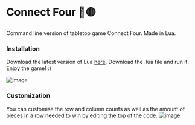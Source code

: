 # Connect Four 🔴🟡
Command line version of tabletop game Connect Four. Made in Lua.

### Installation
Download the latest version of Lua [here](https://www.lua.org/download.html).
Download the .lua file and run it.
Enjoy the game! :)

![image](https://user-images.githubusercontent.com/89071033/158216675-1784d74b-429d-4ff0-8c80-7a29db8462f5.png)

### Customization
You can customise the row and column counts as well as the amount of pieces in a row needed to win by editing the top of the code.
![image](https://user-images.githubusercontent.com/89071033/158217084-e727a063-5d79-42bc-8ff7-de5a10cf7a04.png)

